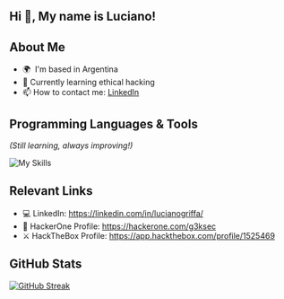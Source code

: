 Hi 👋, My name is Luciano!
---

About Me
---

* 🌍  I'm based in Argentina
* 🧠  Currently learning ethical hacking
* 📫  How to contact me: [LinkedIn](https://www.linkedin.com/in/lucianogriffa/)
<!--* ⚡  "No system is safe!"-->

Programming Languages & Tools 
---
*(Still learning, always improving!)*  

![My Skills](https://skillicons.dev/icons?i=js,python,bash,git,linux,windows&theme=dark)


Relevant Links
---
* 💻  LinkedIn: https://linkedin.com/in/lucianogriffa/
* 🥷  HackerOne Profile: https://hackerone.com/g3ksec
* ⚔️  HackTheBox Profile: https://app.hackthebox.com/profile/1525469

GitHub Stats
---
[![GitHub Streak](https://streak-stats.demolab.com?user=g3ksec&theme=transparent&border_radius=5)](https://git.io/streak-stats)
